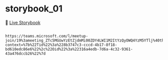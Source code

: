 # storybook_01

🚀 [Live Storybook](https://6346c29f12cb3212588eb719-kysdmcdpcq.chromatic.com/?path=/story/card01--regular)

```

https://teams.microsoft.com/l/meetup-join/19%3ameeting_ZTc5MGUwYzEtZjdmMi00ZDY4LWI1M2ItYzQyOWQ4YzM5YTlj%40thread.v2/0?context=%7b%22Tid%22%3a%228b3747c3-cccd-4b17-8f18-bd610edc86e6%22%2c%22Oid%22%3a%22316a4edb-7d6a-4c32-9361-43a476dccb26%22%7d

```
